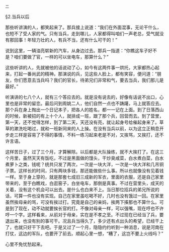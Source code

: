     二 

   §2.当兵以后

   那些听讲演的人，都笑起来了。那兵接上说道：“我们在外面混事，无论干什么，也短不了受人家的气。只有当兵，走到哪儿，人家都得叫咱们一声老总，受气就没有那回事！年轻力壮的人，有兵不当，还有什么可干的！”

   说到这里，一辆油亮崭新的汽车，从身边过去。那兵一指道：“你瞧这车子好不是？咱们要做了官，一样的可以坐电车，那算什么？”

   这些听讲的人，先就被他的话说动了心，如今有这两件事一烘托，大家都热心起来，打起一番尚武的精神。那演说的兵，见这些人脸上，都有笑容，便问道：“朋友，你们愿意去当兵吗？我们的官长，待弟兄们非常和气，要去当兵，我们那儿是最好。”

   听演讲的七八个人，就有三个答应去的。就是没有说去的，好像有话说不出口，心里也是非常的留恋。最后问到周姚二人，他们自然一点也不踌躇，马上就答应去。那个兵在身上掏出一个日记本子，把各人的姓名，都一一记在上面。到了日落西山的时候，新被招的有上十个人，就排成一班，跟了那个兵，回营而去。到了营里，第一天，还不觉得怎样，到了第二天，天还没有亮，就让起身号给催起身来了。草草的漱洗吃喝过，就和一班新同来的人上操。在没有当兵以前，以为这立正稍息开步走三样是容易了不得的事情，不料一练习起来老是不对，又挨骂，又挨打，还不许言语。

   这样苦日子，过了三个月，才算解除。以后都是大队操练，就不大挨打了。在这三个月里，虽然天天有饭吃，不过是黑面做的馒头，干炒臭咸菜，白水煮白菜，白水煮萝卜之类，钱呢？统共只发了两次，一次是一块大洋，一次是一块大洋和几吊铜子票。这样长的时间，只有两块多钱，那还能做些什么事。所以也就像没有见着钱一样。至于身上穿的，就是那套七成旧三成新的军衣，里面的衣服，还是自己家里带来的，至于白瞧戏，白逛窑子，白坐电车，那倒是真事。不过在营里头，成天的关着，没有这个机会可以出去。是什么也白来不上。当日那位招兵的弟兄所说的话，可算一件也没有实现。自己在家里虽吃喝不好，几时也没有饿过一回。在家里虽然挨母亲的骂，可没有挨过打。究竟是自己的亲妈，挨两下揍那也不算什么。可是到了现在，动不动就要挨长官的打。不像对母亲一样，可以强嘴，现在哼也不许哼一个字。这样看来，从前对于母亲，实在是不孝之至。不过现在已经当了兵，要退出来，也没有别的事可干。况且兵当得久了，多少还有点出头的希望，已经干上了，也就只好干下去吧。于是又过了一个月，隐隐约约听到一种消息，说是河南在打仗，这边的军队，也要开了前去。顺起心里一想，“糟了，这岂不要上火线吗？”

   心里不免忧愁起来。

